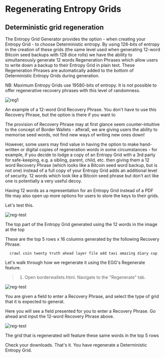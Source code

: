 # Regenerating Entropy Grids

## Deterministic grid regeneration

The Entropy Grid Generator provides the option - when creating your Entropy Grid - to choose Deterministic entropy. By using 128-bits of entropy in the creation of these grids (the same level used when generating 12-word Bitcoin seed backups with 128 dice rolls) we have the ability to simultaneously generate 12 words Regeneration Phrases which allow users to write down a backup to their Entropy Grid in plain text. These Regeneration Phrases are automatically added to the bottom of Deterministic Entropy Grids during generation.

NB: Maximum Entropy Grids use 19580-bits of entropy. It is not possible to offer regenerative recovery phrases with this level of randomness.

![reg1](/regeneration1.png)
<caption>An example of a 12-word Grid Recovery Phrase. You don't have to use this Recovery Phrase, but the option is there if you want to</caption>

The provision of Recovery Phrase may at first glance seem counter-intuitive to the concept of Border Wallets - afterall, we are giving users the ability to memorise seed words, not find new ways of writing new ones down!
  
However, some users may find value in having the option to make hand-written or digital copies of regeneration words in some circumstances - for example, if you decide to lodge a copy of an Entropy Grid with a 3rd party for safe-keeping, e.g. a sibling, parent, child, etc. then giving them a 12 word Recovery Phrase (which looks like a Bitcoin seed word backup, but is not one) instead of a full copy of your Entropy Grid adds an additional level of security. 12 words which look like a Bitcoin seed phrase but don't act like one is potentially a very useful decoy.
  
Having 12 words as a representation for an Entropy Grid instead of a PDF file may also open up more options for users to store the keys to their grids.

Let's test this.

![reg-test](/regen-test.png)
<caption>The top part of the Entropy Grid generated using the 12 words in the image at the top</caption>

These are the top 5 rows x 16 columns generated by the following Recovery Phrase:

```
  crawl coin twenty truth ahead layer file add taxi amazing diary cup
```
  
Let's walk through how we regenerate it using the EGG's Regenerate feature.
  
> 1. Open borderwallets.html. Navigate to the "Regenerate" tab.
  
![reg-test](/regen-test-1.png)
<caption>You are given a field to enter a Recovery Phrase, and select the type of grid that it is expected to generat.</caption>

Here you will see a field presented for you to enter a Recovery Phrase. Go ahead and input the 12-word Recovery Phrase above.

![reg-test](/regen-test.png)
<caption>The grid that is regenerated will feature these same words in the top 5 rows</caption>

Check your downloads. That's it. You have regenerate a Deterministic Entropy Grid.
